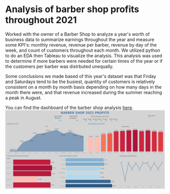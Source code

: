 # Analysis of barber shop profits throughout 2021
Worked with the owner of a Barber Shop to analyze a year's worth of business data to summarize earnings throughout the year and measure some KPI's: monthly revenue, revenue per barber, revenue by day of the week, and count of customers throughout each month. We utilized python to do an EDA then Tableau to visualize the analysis. This analysis was used to determine if more barbers were needed for certain times of the year or if the customers per barber was distrbuted unequally. 

Some conclusions we made based of this year's dataset was that Friday and Saturdays tend to be the busiest, quantity of customers is relatively consistent on a month by month basis depending on how many days in the month there were, and that revenue increased during the summer reaching a peak in August.

You can find the dashboard of the barber shop analysis [here](https://public.tableau.com/views/ShopDashboard2021/ShopDashboard?:language=en-US&:display_count=n&:origin=viz_share_link).
![Shop Dashboard](assets/img/shop_dashboard.png)
